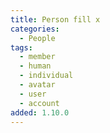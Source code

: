 ```yaml
---
title: Person fill x
categories:
  - People
tags:
  - member
  - human
  - individual
  - avatar
  - user
  - account
added: 1.10.0
---
```

